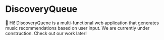 # DiscoveryQueue

👋 Hi! 
DiscoveryQuene is a multi-functional web application that generates music recommendations based on user input. 
We are currently under construction. Check out our work later!
